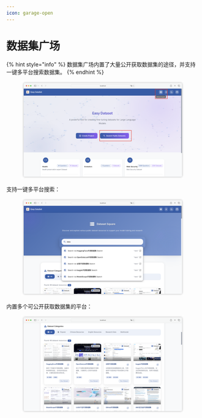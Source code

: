 ```yaml
---
icon: garage-open
---
```


# 数据集广场

{% hint style="info" %}
数据集广场内置了大量公开获取数据集的途径，并支持一键多平台搜索数据集。
{% endhint %}

<figure><img src="../.gitbook/assets/image (19).png" alt=""><figcaption></figcaption></figure>

支持一键多平台搜索：

<figure><img src="../.gitbook/assets/image (1) (1) (1).png" alt=""><figcaption></figcaption></figure>

内置多个可公开获取数据集的平台：

<figure><img src="../.gitbook/assets/image (2) (1).png" alt=""><figcaption></figcaption></figure>
